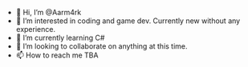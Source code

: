- 👋 Hi, I’m @Aarm4rk
- 👀 I’m interested in coding and game dev. Currently new without any experience.
- 🌱 I’m currently learning C#
- 💞️ I’m looking to collaborate on anything at this time.
- 📫 How to reach me TBA

<!---
Aarm4rk/Aarm4rk is a ✨ special ✨ repository because its `README.md` (this file) appears on your GitHub profile.
You can click the Preview link to take a look at your changes.
--->
